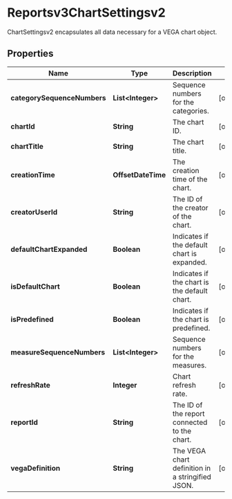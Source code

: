 

# Reportsv3ChartSettingsv2

ChartSettingsv2 encapsulates all data necessary for a VEGA chart object.

## Properties

| Name | Type | Description | Notes |
|------------ | ------------- | ------------- | -------------|
|**categorySequenceNumbers** | **List&lt;Integer&gt;** | Sequence numbers for the categories. |  [optional] |
|**chartId** | **String** | The chart ID. |  [optional] |
|**chartTitle** | **String** | The chart title. |  [optional] |
|**creationTime** | **OffsetDateTime** | The creation time of the chart. |  [optional] |
|**creatorUserId** | **String** | The ID of the creator of the chart. |  [optional] |
|**defaultChartExpanded** | **Boolean** | Indicates if the default chart is expanded. |  [optional] |
|**isDefaultChart** | **Boolean** | Indicates if the chart is the default chart. |  [optional] |
|**isPredefined** | **Boolean** | Indicates if the chart is predefined. |  [optional] |
|**measureSequenceNumbers** | **List&lt;Integer&gt;** | Sequence numbers for the measures. |  [optional] |
|**refreshRate** | **Integer** | Chart refresh rate. |  [optional] |
|**reportId** | **String** | The ID of the report connected to the chart. |  [optional] |
|**vegaDefinition** | **String** | The VEGA chart definition in a stringified JSON. |  [optional] |




